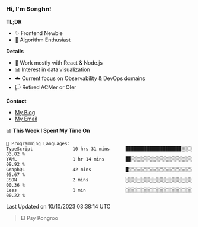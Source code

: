 ### Hi, I'm Songhn!

**TL;DR**

- ✨ Frontend Newbie
- 🎈 Algorithm Enthusiast

**Details**

- 🎯 Work mostly with React & Node.js
- 📊 Interest in data visualization
- ☁️ Current focus on Observability & DevOps domains
- 🏳️ Retired ACMer or OIer

**Contact**
- [My Blog](https://blog.songhn.com)
- [My Email](mailto:songhn233@gmail.com)

<!--START_SECTION:waka-->
📊 **This Week I Spent My Time On** 

```text
💬 Programming Languages: 
TypeScript               10 hrs 31 mins      █████████████████████░░░░   83.82 % 
YAML                     1 hr 14 mins        ██░░░░░░░░░░░░░░░░░░░░░░░   09.92 % 
GraphQL                  42 mins             █░░░░░░░░░░░░░░░░░░░░░░░░   05.67 % 
JSON                     2 mins              ░░░░░░░░░░░░░░░░░░░░░░░░░   00.36 % 
Less                     1 min               ░░░░░░░░░░░░░░░░░░░░░░░░░   00.22 % 
```


 Last Updated on 10/10/2023 03:38:14 UTC
<!--END_SECTION:waka-->

> El Psy Kongroo
